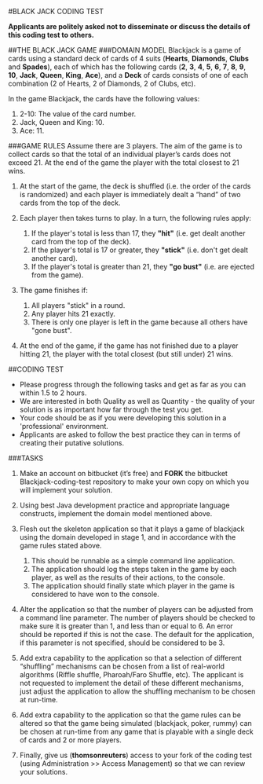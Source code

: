 #BLACK JACK CODING TEST
 
**Applicants are politely asked not to disseminate or discuss the details of this coding test to others.**

##THE BLACK JACK GAME
###DOMAIN MODEL
Blackjack is a game of cards using a standard deck of cards of 4 suits (**Hearts**, **Diamonds**, **Clubs** and **Spades**), each of which has the following cards (**2**, **3**, **4**, **5**, **6**, **7**, **8**, **9**, **10**, **Jack**, **Queen**, **King**, **Ace**), and a **Deck** of cards consists of one of each combination (2 of Hearts, 2 of Diamonds, 2 of Clubs, etc).

In the game Blackjack, the cards have the following values:

1. 2-10: The value of the card number.
2. Jack, Queen and King: 10.
3. Ace: 11. 

###GAME RULES
Assume there are 3 players. The aim of the game is to collect cards so that the total of an individual player’s cards does not exceed 21. At the end of the game the player with the total closest to 21 wins.

1.	At the start of the game, the deck is shuffled (i.e. the order of the cards is randomized) and each player is immediately dealt a “hand” of two cards from the top of the deck.

2.	Each player then takes turns to play. In a turn, the following rules apply:
	1.	If the player's total is less than 17, they **"hit"** (i.e. get dealt another card from the top of the deck).
	2.	If the player's total is 17 or greater, they **"stick"** (i.e. don't get dealt another card).
	3.	If the player's total is greater than 21, they **"go bust"** (i.e. are ejected from the game).

3.	The game finishes if:
	1.	All players "stick" in a round.
	2.	Any player hits 21 exactly.
	3.	There is only one player is left in the game because all others have "gone bust".

4.	At the end of the game, if the game has not finished due to a player hitting 21, the player with the total closest (but still under) 21 wins.

##CODING TEST

* Please progress through the following tasks and get as far as you can within 1.5 to 2 hours.
* We are interested in both Quality as well as Quantity - the quality of your solution is as important how far through the test you get.
* Your code should be as if you were developing this solution in a 'professional' environment. 
* Applicants are asked to follow the best practice they can in terms of creating their putative solutions.

###TASKS

1.	Make an account on bitbucket (it’s free) and **FORK** the bitbucket Blackjack-coding-test repository to make your own copy on which you will implement your solution.

2.	Using best Java development practice and appropriate language constructs, implement the domain model mentioned above. 

3.	Flesh out the skeleton application so that it plays a game of blackjack using the domain developed in stage 1, and 
	in accordance with the game rules stated above.
	1.	This should be runnable as a simple command line application.
	2.	The application should log the steps taken in the game by each player, as well as the results of their actions, to the console.
	3.	The application should finally state which player in the game is considered to have won to the console.

4.	Alter the application so that the number of players can be adjusted from a command line parameter. The number of players should be checked to make sure it is greater than 1, and less than or equal to 6. An error should be reported if this is not the case. The default for the application, if this parameter is not specified, should be considered to be 3.

5.	Add extra capability to the application so that a selection of different “shuffling” mechanisms can be chosen from a list of real-world algorithms (Riffle shuffle, Pharoah/Faro Shuffle, etc). The applicant is not requested to implement the detail of these different mechanisms, just adjust the application to allow the shuffling mechanism to be chosen at run-time.

6.	Add extra capability to the application so that the game rules can be altered so that the game being simulated (blackjack, poker, rummy) can be chosen at run-time from any game that is playable with a single deck of cards and 2 or more players.

7.	Finally, give us (**thomsonreuters**) access to your fork of the coding test (using Administration >> Access Management) so that we can review your solutions.
